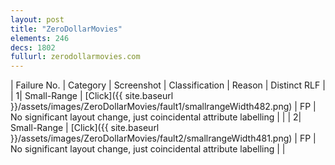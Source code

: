 ```yaml
---
layout: post
title: "ZeroDollarMovies"
elements: 246
decs: 1802
fullurl: zerodollarmovies.com
---
```

| Failure No. | Category | Screenshot | Classification | Reason | Distinct RLF |
| 1| Small-Range | [Click]({{ site.baseurl }}/assets/images/ZeroDollarMovies/fault1/smallrangeWidth482.png) | FP | No significant layout change, just coincidental attribute labelling | |
| 2| Small-Range | [Click]({{ site.baseurl }}/assets/images/ZeroDollarMovies/fault2/smallrangeWidth481.png) | FP | No significant layout change, just coincidental attribute labelling | |
